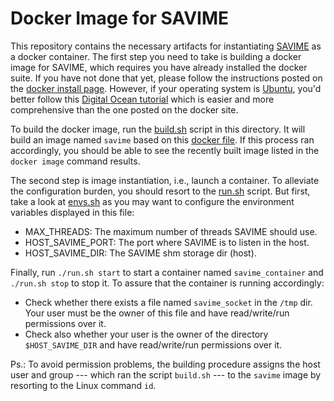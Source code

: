 # Docker Image for SAVIME

This repository contains the necessary artifacts for instantiating [SAVIME](https://github.com/hllustosa/Savime) as a docker container. The first step you need to take is building a docker image for SAVIME, which requires you have already installed the docker suite. If you have not done that yet, please follow the instructions posted on the [docker install page](https://docs.docker.com/install/). However, if your operating system is [Ubuntu](https://ubuntu.com/), you'd better follow this [Digital Ocean tutorial](https://www.digitalocean.com/community/tutorials/how-to-install-and-use-docker-on-ubuntu-18-04) which is easier and more comprehensive than the one posted on the docker site.

To build the docker image, run the [build.sh](build.sh) script in this directory. It will build an image named `savime` based on this [docker file](Dockerfile). If this process ran accordingly, you should be able to see the recently built image listed in the `docker image` command results. 

The second step is image instantiation, i.e., launch a container. To alleviate the configuration burden, you should resort to the [run.sh](run.sh) script. But first, take a look at [envs.sh](envs.sh) as you may want to configure the environment variables displayed in this file:

- MAX_THREADS: The maximum number of threads SAVIME should use.
- HOST_SAVIME_PORT: The port where SAVIME is to listen in the host.
- HOST_SAVIME_DIR: The SAVIME shm storage dir (host).

Finally, run `./run.sh start` to start a container named `savime_container` and `./run.sh stop` to stop it.
To assure that the container is running accordingly: 
- Check whether there exists a file named `savime_socket` in the `/tmp` dir. Your user must be the owner of this file and have read/write/run permissions over it.
- Check also whether your user is the owner of the directory `$HOST_SAVIME_DIR` and have read/write/run permissions over it.

Ps.: To avoid permission problems, the building procedure assigns the host user and group --- which ran the script `build.sh` --- to the `savime` image by resorting to the Linux command `id`.